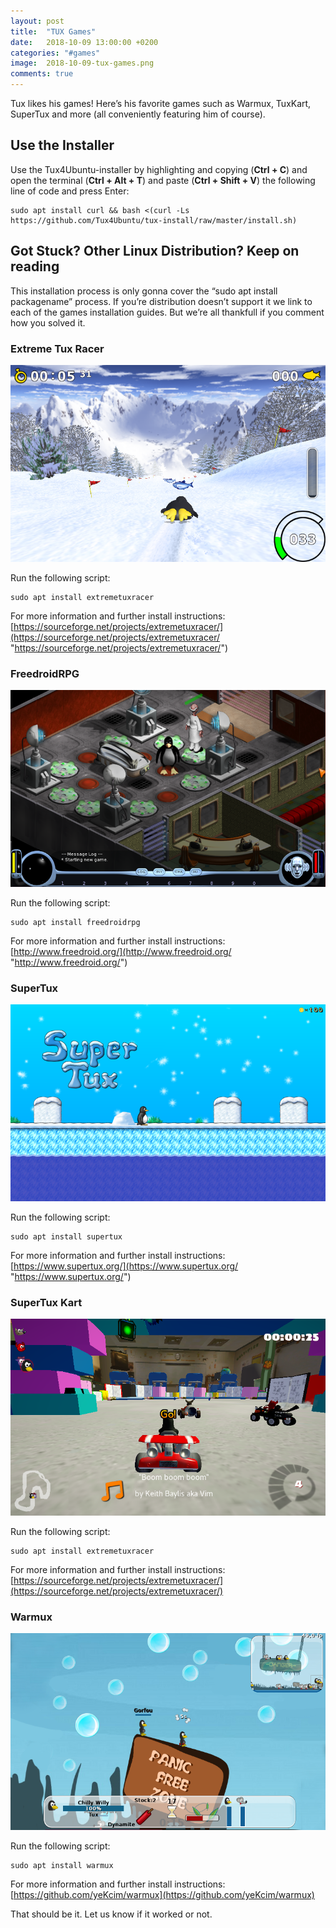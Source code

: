 ```yaml
---
layout: post
title:  "TUX Games"
date:   2018-10-09 13:00:00 +0200
categories: "#games"
image:  2018-10-09-tux-games.png
comments: true
---
```

Tux likes his games! Here’s his favorite games such as Warmux, TuxKart, SuperTux and more (all conveniently featuring him of course).

## Use the Installer
Use the Tux4Ubuntu-installer by highlighting and copying (__Ctrl + C__) and open the terminal (__Ctrl + Alt + T__) and paste (__Ctrl + Shift + V__) the following line of code and press Enter:

~~~~~
sudo apt install curl && bash <(curl -Ls https://github.com/Tux4Ubuntu/tux-install/raw/master/install.sh)
~~~~~

## Got Stuck? Other Linux Distribution? Keep on reading
This installation process is only gonna cover the “sudo apt install packagename” process. If you’re distribution doesn’t support it we link to each of the games installation guides. But we’re all thankfull if you comment how you solved it.

### Extreme Tux Racer

![Extreme Tux Racer](/images/2018-10-09-extreme-tux-racer.png)

Run the following script:

    sudo apt install extremetuxracer

For more information and further install instructions: [https://sourceforge.net/projects/extremetuxracer/](https://sourceforge.net/projects/extremetuxracer/ "https://sourceforge.net/projects/extremetuxracer/")

### FreedroidRPG

![FreedroidRPG](/images/2018-10-09-freedroidrpg.png)

Run the following script:

    sudo apt install freedroidrpg

For more information and further install instructions: [http://www.freedroid.org/](http://www.freedroid.org/ "http://www.freedroid.org/")

### SuperTux

![Super Tux](/images/2018-10-09-super-tux.png)

Run the following script:

    sudo apt install supertux
    
For more information and further install instructions: [https://www.supertux.org/](https://www.supertux.org/ "https://www.supertux.org/")

### SuperTux Kart

![Tux Kart](/images/2018-10-09-tux-kart.png)

Run the following script:

    sudo apt install extremetuxracer

For more information and further install instructions: [https://sourceforge.net/projects/extremetuxracer/](https://sourceforge.net/projects/extremetuxracer/)

### Warmux

![WarMux](/images/2018-10-09-warmux.png)

Run the following script:

    sudo apt install warmux

For more information and further install instructions: [https://github.com/yeKcim/warmux](https://github.com/yeKcim/warmux)

That should be it. Let us know if it worked or not.